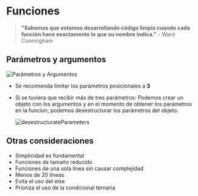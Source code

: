 # Funciones

> **"Sabemos que estamos desarrollando código limpio cuando cada función
hace exactamente lo que su nombre indica."**
    - Ward Cunningham

## Parámetros y argumentos

![Parámetros y Argumentos](./images/05.png)

- Se recomienda limitar los parámetros posicionales a **3**

- Si se tuviera que recibir más de tres parámetros: 
    Podemos crear un objeto con los argumentos y en el momento de obtener los parámetros en la funcion, podemos desestructurar los parámetros del objeto.

    ![desestructurateParameters](./images/05-1.png)

## Otras consideraciones

- Simplicidad es fundamental
- Funciones de tamaño reducido
- Funciones de una sola línea sin causar complejidad
- Menos de 20 líneas
- Evita el uso del else
- Prioriza el uso de la condicional ternaria

